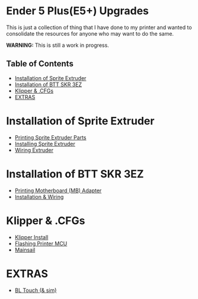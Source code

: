 # Ender 5 Plus(E5+) Upgrades

This is just a collection of thing that I have done to my printer and wanted to consolidate the resources for anyone who may want to do the same. 

**WARNING:** This is still a work in progress.


## Table of Contents
- [Installation of Sprite Extruder](#installation-of-sprite-extruder)
- [Installation of BTT SKR 3EZ](#installation-of-btt-skr-3ez)
- [Klipper \& .CFGs](#klipper--cfgs)
- [EXTRAS](#extras)

# Installation of Sprite Extruder
* [Printing Sprite Extruder Parts](Installing%20Sprite%20Extruder/Printing%20Sprite%20Extruder%20Parts.md)
* [Installing Sprite Extruder](Installing%20Sprite%20Extruder/Installing%20Sprite%20Extruder.md)
* [Wiring Extruder](Installing%20Sprite%20Extruder/Wiring%20Extruder.md)

# Installation of BTT SKR 3EZ
* [Printing Motherboard (MB) Adapter](Installing%20BTT%20SKR%203EZ/Printing%20MB%20Adapter%20Plate.md)
* [Installation & Wiring](Installing%20BTT%20SKR%203EZ/Installing%20BTT%20SKR%203EZ.md)

# Klipper & .CFGs
* [Klipper Install](Klipper%20&%20.cfgs/Klipper-Mainsail%20install.md)
* [Flashing Printer MCU](Klipper%20&%20.cfgs/Flashing%20Printer%20MCU.md)
* [Mainsail](Klipper%20&%20.cfgs/Mainsail.md)

# EXTRAS
* [BL Touch (& sim)](Extra/Extra.md)